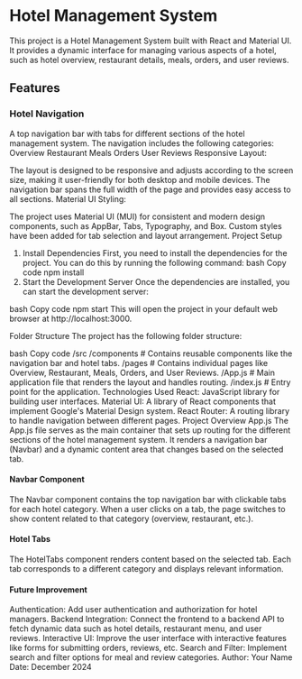 # Hotel Management System

This project is a Hotel Management System built with React and Material UI. It provides a dynamic interface for managing various aspects of a hotel, such as hotel overview, restaurant details, meals, orders, and user reviews.

## Features

### Hotel Navigation

A top navigation bar with tabs for different sections of the hotel management system.
The navigation includes the following categories:
Overview
Restaurant
Meals
Orders
User Reviews
Responsive Layout:

The layout is designed to be responsive and adjusts according to the screen size, making it user-friendly for both desktop and mobile devices.
The navigation bar spans the full width of the page and provides easy access to all sections.
Material UI Styling:

The project uses Material UI (MUI) for consistent and modern design components, such as AppBar, Tabs, Typography, and Box.
Custom styles have been added for tab selection and layout arrangement.
Project Setup

1. Install Dependencies
First, you need to install the dependencies for the project. You can do this by running the following command:
bash
Copy code
npm install
2. Start the Development Server
Once the dependencies are installed, you can start the development server:

bash
Copy code
npm start
This will open the project in your default web browser at http://localhost:3000.

Folder Structure
The project has the following folder structure:

 bash
Copy code
/src
  /components        # Contains reusable components like the navigation bar and hotel tabs.
  /pages             # Contains individual pages like Overview, Restaurant, Meals, Orders, and User Reviews.
  /App.js            # Main application file that renders the layout and handles routing.
  /index.js          # Entry point for the application.
Technologies Used
React: JavaScript library for building user interfaces.
Material UI: A library of React components that implement Google's Material Design system.
React Router: A routing library to handle navigation between different pages.
Project Overview
App.js
The App.js file serves as the main container that sets up routing for the different sections of the hotel management system. It renders a navigation bar (Navbar) and a dynamic content area that changes based on the selected tab.

#### Navbar Component

The Navbar component contains the top navigation bar with clickable tabs for each hotel category. When a user clicks on a tab, the page switches to show content related to that category (overview, restaurant, etc.).

#### Hotel Tabs

The HotelTabs component renders content based on the selected tab. Each tab corresponds to a different category and displays relevant information.

#### Future Improvement

Authentication: Add user authentication and authorization for hotel managers.
Backend Integration: Connect the frontend to a backend API to fetch dynamic data such as hotel details, restaurant menu, and user reviews.
Interactive UI: Improve the user interface with interactive features like forms for submitting orders, reviews, etc.
Search and Filter: Implement search and filter options for meal and review categories.
Author: Your Name
Date: December 2024
